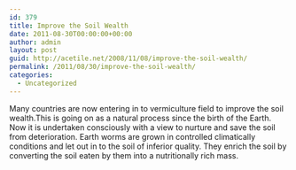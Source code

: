 ```yaml
---
id: 379
title: Improve the Soil Wealth
date: 2011-08-30T00:00:00+00:00
author: admin
layout: post
guid: http://acetile.net/2008/11/08/improve-the-soil-wealth/
permalink: /2011/08/30/improve-the-soil-wealth/
categories:
  - Uncategorized
---
```

Many countries are now entering in to vermiculture field to improve the soil wealth.This is going on as a natural process since the birth of the Earth. Now it is undertaken consciously with a view to nurture and save the soil from deterioration. Earth worms are grown in controlled climatically conditions and let out in to the soil of inferior quality. They enrich the soil by converting the soil eaten by them into a nutritionally rich mass.